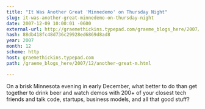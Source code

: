 ```yaml
---
title: "It Was Another Great 'Minnedemo' on Thursday Night"
slug: it-was-another-great-minnedemo-on-thursday-night
date: 2007-12-09 10:00:01 -0600
external-url: http://graemethickins.typepad.com/graeme_blogs_here/2007/12/another-great-m.html
hash: 88db418fc48d736c29928ed6869d8ad8
year: 2007
month: 12
scheme: http
host: graemethickins.typepad.com
path: /graeme_blogs_here/2007/12/another-great-m.html

---
```


On a brisk Minnesota evening in early December, what better to do than get together to drink beer and watch demos with 200+ of your closest tech friends and talk code, startups, business models, and all that good stuff?

